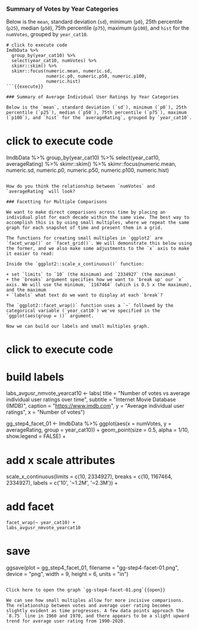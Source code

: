 ### Summary of Votes by Year Categories

Below is the `mean`, standard deviation (`sd`), minimum (`p0`), 25th percentile (`p25`), median (`p50`), 75th percentile (`p75`), maximum (`p100`), and `hist` for the `numVotes`, grouped by `year_cat10`.

```
# click to execute code
ImdbData %>% 
  group_by(year_cat10) %>% 
  select(year_cat10, numVotes) %>% 
  skimr::skim() %>% 
  skimr::focus(numeric.mean, numeric.sd, 
               numeric.p0, numeric.p50, numeric.p100,
               numeric.hist)
```{{execute}}

### Summary of Average Individual User Ratings by Year Categories 

Below is the `mean`, standard deviation (`sd`), minimum (`p0`), 25th percentile (`p25`), median (`p50`), 75th percentile (`p75`), maximum (`p100`), and `hist` for the `averageRating`, grouped by `year_cat10`.

```
# click to execute code
ImdbData %>% 
  group_by(year_cat10) %>% 
  select(year_cat10, averageRating) %>% 
  skimr::skim() %>% 
  skimr::focus(numeric.mean, numeric.sd, 
               numeric.p0, numeric.p50, numeric.p100,
               numeric.hist)
```{{execute}}

How do you think the relationship between `numVotes` and `averageRating` will look?

### Facetting for Multiple Comparisons

We want to make direct comparisons across time by placing an individual plot for each decade within the same view. The best way to accomplish this is by using small multiples, where we repeat the same graph for each snapshot of time and present them in a grid.

The functions for creating small multiples in `ggplot2` are `facet_wrap()` or `facet_grid()`. We will demonstrate this below using the former, and we also make some adjustments to the `x` axis to make it easier to read:

Inside the `ggplot2::scale_x_continuous()` function:

+ set `limits` to `10` (the minimum) and `2334927` (the maximum)  
+ the `breaks` argument specifies how we want to 'break up' our `x` axis. We will use the minimum, `1167464` (which is 0.5 x the maximum), and the maximum  
+ `labels` what text do we want to display at each `break`?

The `ggplot2::facet_wrap()` function uses a `~` followed by the categorical variable (`year_cat10`) we've specified in the `ggplot(aes(group = ))` argument.

Now we can build our labels and small multiples graph.

```
# click to execute code

#   build labels
labs_avgusr_nmvote_yearcat10 <- labs(
  title = "Number of votes vs average individual user ratings over time",
  subtitle = "Internet Movie Database (IMDB)",
  caption = "https://www.imdb.com",
  y = "Average individual user ratings",
  x = "Number of votes")


gg_step4_facet_01 <- ImdbData %>%
  ggplot(aes(x = numVotes,
             y = averageRating,
             group = year_cat10)) +
  geom_point(size = 0.5,
              alpha = 1/10,
              show.legend = FALSE) +
  # add x scale attributes
  scale_x_continuous(limits = c(10, 2334927),
                     breaks = c(10, 1167464, 2334927),
                     labels = c('10', '~1.2M', '~2.3M')) +
  # add facet
    facet_wrap(~ year_cat10) +
    labs_avgusr_nmvote_yearcat10

# save
ggsave(plot = gg_step4_facet_01,
        filename = "gg-step4-facet-01.png",
        device = "png",
        width = 9,
        height = 6,
        units = "in")
```{{execute}}

Click here to open the graph `gg-step4-facet-01.png`{{open}}

We can see how small multiples allow for more incisive comparisons. The relationship between votes and average user rating becomes slightly evident as time progresses. A few data points approach the `8.75` line in 1960 and 1970, and there appears to be a slight upward trend for average user rating from 1990-2020.

